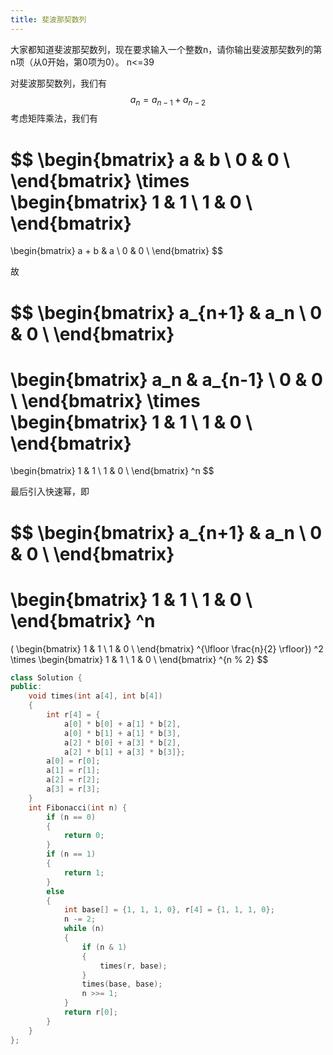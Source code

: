```yaml
---
title: 斐波那契数列
---
```


大家都知道斐波那契数列，现在要求输入一个整数n，请你输出斐波那契数列的第n项（从0开始，第0项为0）。
n<=39


对斐波那契数列，我们有
$$ a_n = a_{n-1} + a_{n-2} $$
考虑矩阵乘法，我们有

$$
\begin{bmatrix}
   a & b \\
   0 & 0 \\
  \end{bmatrix}
   \times
\begin{bmatrix}
   1 & 1 \\
   1 & 0 \\
  \end{bmatrix}
  =
\begin{bmatrix}
   a + b & a \\
   0 & 0 \\
  \end{bmatrix}
$$

故

$$
\begin{bmatrix}
   a_{n+1} & a_n \\
   0 & 0 \\
  \end{bmatrix}
  =
\begin{bmatrix}
   a_n & a_{n-1} \\
   0 & 0 \\
  \end{bmatrix}
   \times
\begin{bmatrix}
   1 & 1 \\
   1 & 0 \\
  \end{bmatrix}
  =
\begin{bmatrix}
   1 & 1 \\
   1 & 0 \\
  \end{bmatrix}
  ^n
$$

最后引入快速幂，即

$$
\begin{bmatrix}
   a_{n+1} & a_n \\
   0 & 0 \\
  \end{bmatrix}
  =
\begin{bmatrix}
   1 & 1 \\
   1 & 0 \\
  \end{bmatrix}
  ^n
  =
  (
\begin{bmatrix}
   1 & 1 \\
   1 & 0 \\
  \end{bmatrix}
  ^{\lfloor \frac{n}{2} \rfloor})
  ^2
\times
\begin{bmatrix}
   1 & 1 \\
   1 & 0 \\
  \end{bmatrix}
  ^{n \% 2}
$$


```cpp
class Solution {
public:
    void times(int a[4], int b[4])
    {
        int r[4] = {
            a[0] * b[0] + a[1] * b[2],
            a[0] * b[1] + a[1] * b[3],
            a[2] * b[0] + a[3] * b[2],
            a[2] * b[1] + a[3] * b[3]};
        a[0] = r[0];
        a[1] = r[1];
        a[2] = r[2];
        a[3] = r[3];
    }
    int Fibonacci(int n) {
        if (n == 0)
        {
            return 0;
        }
        if (n == 1)
        {
            return 1;
        }
        else
        {
            int base[] = {1, 1, 1, 0}, r[4] = {1, 1, 1, 0};
            n -= 2;
            while (n)
            {
                if (n & 1)
                {
                    times(r, base);
                }
                times(base, base);
                n >>= 1;
            }
            return r[0];
        }
    }
};
```